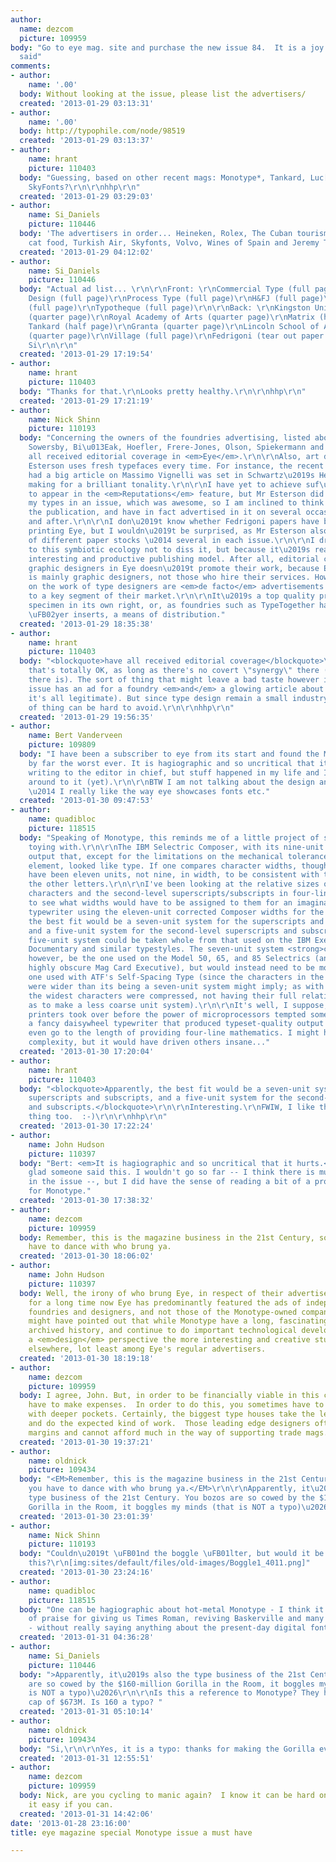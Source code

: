 ```yaml
---
author:
  name: dezcom
  picture: 109959
body: "Go to eye mag. site and purchase the new issue 84.  It is a joy.\r\n\r\n'Nough
  said"
comments:
- author:
    name: '.00'
  body: Without looking at the issue, please list the advertisers/
  created: '2013-01-29 03:13:31'
- author:
    name: '.00'
  body: http://typophile.com/node/98519
  created: '2013-01-29 03:13:37'
- author:
    name: hrant
    picture: 110403
  body: "Guessing, based on other recent mags: Monotype*, Tankard, Luc[as], H&FJ.\r\n\r\n*
    SkyFonts?\r\n\r\nhhp\r\n"
  created: '2013-01-29 03:29:03'
- author:
    name: Si_Daniels
    picture: 110446
  body: 'The advertisers in order... Heineken, Rolex, The Cuban tourism board, Whiskers
    cat food, Turkish Air, Skyfonts, Volvo, Wines of Spain and Jeremy Tankard. '
  created: '2013-01-29 04:12:02'
- author:
    name: Si_Daniels
    picture: 110446
  body: "Actual ad list... \r\n\r\nFront: \r\nCommercial Type (full page)\r\nTerminal
    Design (full page)\r\nProcess Type (full page)\r\nH&FJ (full page)\r\nFontFont
    (full page)\r\nTypotheque (full page)\r\n\r\nBack: \r\nKingston University London
    (quarter page)\r\nRoyal Academy of Arts (quarter page)\r\nMatrix (half page)\r\nJeremy
    Tankard (half page)\r\nGranta (quarter page)\r\nLincoln School of Art & Design
    (quarter page)\r\nVillage (full page)\r\nFedrigoni (tear out paper sample insert)\r\n\r\nCheers,
    Si\r\n\r\n"
  created: '2013-01-29 17:19:54'
- author:
    name: hrant
    picture: 110403
  body: "Thanks for that.\r\nLooks pretty healthy.\r\n\r\nhhp\r\n"
  created: '2013-01-29 17:21:19'
- author:
    name: Nick Shinn
    picture: 110193
  body: "Concerning the owners of the foundries advertising, listed above, Schwartz,
    Sowersby, Bi\u013Eak, Hoefler, Frere-Jones, Olson, Spiekermann and Tankard have
    all received editorial coverage in <em>Eye</em>.\r\n\r\nAlso, art director Simon
    Esterson uses fresh typefaces every time. For instance, the recent issue which
    had a big article on Massimo Vignelli was set in Schwartz\u2019s Helvetica revival,
    making for a brilliant tonality.\r\n\r\nI have yet to achieve suf\uFB01cient cachet
    to appear in the <em>Reputations</em> feature, but Mr Esterson did use two of
    my types in an issue, which was awesome, so I am inclined to think favorably of
    the publication, and have in fact advertised in it on several occasions before
    and after.\r\n\r\nI don\u2019t know whether Fedrigoni papers have been used for
    printing Eye, but I wouldn\u2019t be surprised, as Mr Esterson also specs a lot
    of different paper stocks \u2014 several in each issue.\r\n\r\nI draw attention
    to this symbiotic ecology not to diss it, but because it\u2019s really quite an
    interesting and productive publishing model. After all, editorial coverage of
    graphic designers in Eye doesn\u2019t promote their work, because Eye\u2019s readership
    is mainly graphic designers, not those who hire their services. However, features
    on the work of type designers are <em>de facto</em> advertisements for their product,
    to a key segment of their market.\r\n\r\nIt\u2019s a top quality printed type
    specimen in its own right, or, as foundries such as TypeTogether have used, with
    \uFB02yer inserts, a means of distribution."
  created: '2013-01-29 18:35:38'
- author:
    name: hrant
    picture: 110403
  body: "<blockquote>have all received editorial coverage</blockquote>\r\n\r\nTo me
    that's totally OK, as long as there's no covert \"synergy\" there (and I doubt
    there is). The sort of thing that might leave a bad taste however is if a given
    issue has an ad for a foundry <em>and</em> a glowing article about it (even even
    it's all legitimate). But since type design remain a small industry that sort
    of thing can be hard to avoid.\r\n\r\nhhp\r\n"
  created: '2013-01-29 19:56:35'
- author:
    name: Bert Vanderveen
    picture: 109809
  body: "I have been a subscriber to eye from its start and found the Monotype issue
    by far the worst ever. It is hagiographic and so uncritical that it hurts. I considered
    writing to the editor in chief, but stuff happened in my life and I did not get
    around to it (yet).\r\n\r\nBTW I am not talking about the design and type used
    \u2014 I really like the way eye showcases fonts etc."
  created: '2013-01-30 09:47:53'
- author:
    name: quadibloc
    picture: 118515
  body: "Speaking of Monotype, this reminds me of a little project of sorts I've been
    toying with.\r\n\r\nThe IBM Selectric Composer, with its nine-unit system, produced
    output that, except for the limitations on the mechanical tolerances of the Selectric
    element, looked like type. If one compares character widths, though, M and W should
    have been eleven units, not nine, in width, to be consistent with the scale of
    the other letters.\r\n\r\nI've been looking at the relative sizes of the superscript/subscript
    characters and the second-level superscripts/subscripts in four-line mathematics
    to see what widths would have to be assigned to them for an imaginary daisywheel
    typewriter using the eleven-unit corrected Composer widths for the primary faces.\r\n\r\nApparently,
    the best fit would be a seven-unit system for the superscripts and subscripts,
    and a five-unit system for the second-level superscripts and subscripts.\r\n\r\nThe
    five-unit system could be taken whole from that used on the IBM Executive for
    Documentary and similar typestyles. The seven-unit system <strong>could not</strong>,
    however, be the one used on the Model 50, 65, and 85 Selectrics (and also the
    highly obscure Mag Card Executive), but would instead need to be more like the
    one used with ATF's Self-Spacing Type (since the characters in the former system
    were wider than its being a seven-unit system might imply; as with the Composer,
    the widest characters were compressed, not having their full relative width, so
    as to make a less coarse unit system).\r\n\r\nIt's well, I suppose, that laser
    printers took over before the power of microprocessors tempted someone to make
    a fancy daisywheel typewriter that produced typeset-quality output and which did
    even go to the length of providing four-line mathematics. I might have loved its
    complexity, but it would have driven others insane..."
  created: '2013-01-30 17:20:04'
- author:
    name: hrant
    picture: 110403
  body: "<blockquote>Apparently, the best fit would be a seven-unit system for the
    superscripts and subscripts, and a five-unit system for the second-level superscripts
    and subscripts.</blockquote>\r\n\r\nInteresting.\r\nFWIW, I like this sort of
    thing too.  :-)\r\n\r\nhhp\r\n"
  created: '2013-01-30 17:22:24'
- author:
    name: John Hudson
    picture: 110397
  body: "Bert: <em>It is hagiographic and so uncritical that it hurts.</em>\r\n\r\nI'm
    glad someone said this. I wouldn't go so far -- I think there is much of interest
    in the issue --, but I did have the sense of reading a bit of a promotional piece
    for Monotype."
  created: '2013-01-30 17:38:32'
- author:
    name: dezcom
    picture: 109959
  body: Remember, this is the magazine business in the 21st Century, sometimes you
    have to dance with who brung ya.
  created: '2013-01-30 18:06:02'
- author:
    name: John Hudson
    picture: 110397
  body: Well, the irony of who brung Eye, in respect of their advertisers, is that
    for a long time now Eye has predominantly featured the ads of independent type
    foundries and designers, and not those of the Monotype-owned companies. An editorial
    might have pointed out that while Monotype have a long, fascinating and nicely
    archived history, and continue to do important technological development, from
    a <em>design</em> perspective the more interesting and creative stuff is happening
    elsewhere, lot least among Eye's regular advertisers.
  created: '2013-01-30 18:19:18'
- author:
    name: dezcom
    picture: 109959
  body: I agree, John. But, in order to be financially viable in this century, you
    have to make expenses.  In order to do this, you sometimes have to court those
    with deeper pockets. Certainly, the biggest type houses take the least chances
    and do the expected kind of work.  Those leading edge designers often are at thin
    margins and cannot afford much in the way of supporting trade mags.
  created: '2013-01-30 19:37:21'
- author:
    name: oldnick
    picture: 109434
  body: "<EM>Remember, this is the magazine business in the 21st Century, sometimes
    you have to dance with who brung ya.</EM>\r\n\r\nApparently, it\u2019s also the
    type business of the 21st Century. You bozos are so cowed by the $160-million
    Gorilla in the Room, it boggles my minds (that is NOT a typo)\u2026"
  created: '2013-01-30 23:01:39'
- author:
    name: Nick Shinn
    picture: 110193
  body: "Couldn\u2019t \uFB01nd the boggle \uFB01lter, but would it be something like
    this?\r\n[img:sites/default/files/old-images/Boggle1_4011.png]"
  created: '2013-01-30 23:24:16'
- author:
    name: quadibloc
    picture: 118515
  body: "One can be hagiographic about hot-metal Monotype - I think it deserves lots
    of praise for giving us Times Roman, reviving Baskerville and many other faces
    - without really saying anything about the present-day digital font company.\r\n\r\nUnfortunately."
  created: '2013-01-31 04:36:28'
- author:
    name: Si_Daniels
    picture: 110446
  body: ">Apparently, it\u2019s also the type business of the 21st Century. You bozos
    are so cowed by the $160-million Gorilla in the Room, it boggles my minds (that
    is NOT a typo)\u2026\r\n\r\nIs this a reference to Monotype? They have a market
    cap of $673M. Is 160 a typo? "
  created: '2013-01-31 05:10:14'
- author:
    name: oldnick
    picture: 109434
  body: "Si,\r\n\r\nYes, it is a typo: thanks for making the Gorilla even bigger\u2026"
  created: '2013-01-31 12:55:51'
- author:
    name: dezcom
    picture: 109959
  body: Nick, are you cycling to manic again?  I know it can be hard on you.  Take
    it easy if you can.
  created: '2013-01-31 14:42:06'
date: '2013-01-28 23:16:00'
title: eye magazine special Monotype issue a must have

---
```

